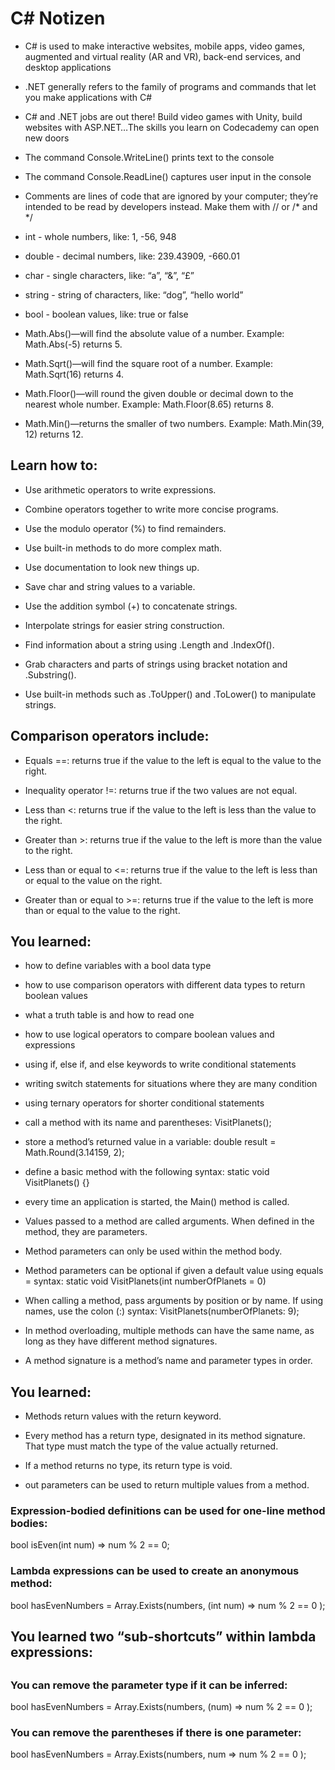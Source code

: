 <h1>C# Notizen</h1>

* C# is used to make interactive websites, mobile apps, video games, augmented and virtual reality (AR and VR), back-end services, and desktop applications

* .NET generally refers to the family of programs and commands that let you make applications with C#

* C# and .NET jobs are out there! Build video games with Unity, build websites with ASP.NET…The skills you learn on Codecademy can open new doors

* The command Console.WriteLine() prints text to the console

* The command Console.ReadLine() captures user input in the console

* Comments are lines of code that are ignored by your computer; they’re intended to be read by developers instead. Make them with // or /* and */

* int - whole numbers, like: 1, -56, 948

* double - decimal numbers, like: 239.43909, -660.01

* char - single characters, like: “a”, “&”, “£”

* string - string of characters, like: “dog”, “hello world”

* bool - boolean values, like: true or false

* Math.Abs()—will find the absolute value of a number. Example: Math.Abs(-5) returns 5.

* Math.Sqrt()—will find the square root of a number. Example: Math.Sqrt(16) returns 4.

* Math.Floor()—will round the given double or decimal down to the nearest whole number. Example: Math.Floor(8.65) returns 8.

* Math.Min()—returns the smaller of two numbers. Example: Math.Min(39, 12) returns 12.

<h2>Learn how to:</h2>

* Use arithmetic operators to write expressions.

* Combine operators together to write more concise programs.

* Use the modulo operator (%) to find remainders.

* Use built-in methods to do more complex math.

* Use documentation to look new things up.

* Save char and string values to a variable.

* Use the addition symbol (+) to concatenate strings.

* Interpolate strings for easier string construction.

* Find information about a string using .Length and .IndexOf().

* Grab characters and parts of strings using bracket notation and .Substring().

* Use built-in methods such as .ToUpper() and .ToLower() to manipulate strings.

<h2>Comparison operators include:</h2>

* Equals ==: returns true if the value to the left is equal to the value to the right.

* Inequality operator !=: returns true if the two values are not equal.

* Less than <: returns true if the value to the left is less than the value to the right.

* Greater than >: returns true if the value to the left is more than the value to the right.

* Less than or equal to <=: returns true if the value to the left is less than or equal to the value on the right.

* Greater than or equal to >=: returns true if the value to the left is more than or equal to the value to the right.

<h2>You learned:</h2>

* how to define variables with a bool data type

* how to use comparison operators with different data types to return boolean values

* what a truth table is and how to read one

* how to use logical operators to compare boolean values and expressions

* using if, else if, and else keywords to write conditional statements

* writing switch statements for situations where they are many condition

* using ternary operators for shorter conditional statements

* call a method with its name and parentheses: VisitPlanets();

* store a method’s returned value in a variable: double result = Math.Round(3.14159, 2);

* define a basic method with the following syntax: static void VisitPlanets() {}

* every time an application is started, the Main() method is called.

* Values passed to a method are called arguments. When defined in the method, they are parameters.

* Method parameters can only be used within the method body.

* Method parameters can be optional if given a default value using equals = syntax: static void VisitPlanets(int numberOfPlanets = 0)

* When calling a method, pass arguments by position or by name. If using names, use the colon (:) syntax: VisitPlanets(numberOfPlanets: 9);

* In method overloading, multiple methods can have the same name, as long as they have different method signatures.

* A method signature is a method’s name and parameter types in order.

<h2>You learned:</h2>

* Methods return values with the return keyword.

* Every method has a return type, designated in its method signature. That type must match the type of the value actually returned.

* If a method returns no type, its return type is void.

* out parameters can be used to return multiple values from a method.

<h3>Expression-bodied definitions can be used for one-line method bodies:</h3>

bool isEven(int num) => num % 2 == 0;

<h3>Lambda expressions can be used to create an anonymous method:</h3>


bool hasEvenNumbers = Array.Exists(numbers, (int num) => num % 2 == 0 );

<h2>You learned two “sub-shortcuts” within lambda expressions:<h2>

<h3>You can remove the parameter type if it can be inferred:</h3>


bool hasEvenNumbers = Array.Exists(numbers, (num) => num % 2 == 0 );

<h3>You can remove the parentheses if there is one parameter:</h3>

bool hasEvenNumbers = Array.Exists(numbers, num => num % 2 == 0 );